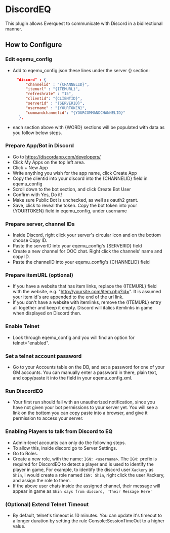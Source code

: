 # DiscordEQ
This plugin allows Everquest to communicate with Discord in a bidirectional manner.

## How to Configure

### Edit eqemu_config
* Add to eqemu_config.json these lines under the server {} section:
```json
     "discord" : {
         "channelid" : "{CHANNELID}",
         "itemurl" : "{ITEMURL}",
         "refreshrate" : "15",
         "clientid": "{CLIENTID}",
         "serverid" : "{SERVERID}",
         "username" : "{YOURTOKEN}",
         "commandchannelid": "{YOURCOMMANDCHANNELID}"
      },
```
* each section above with {WORD} sections will be populated with data as you follow below steps.

### Prepare App/Bot in Discord
* Go to https://discordapp.com/developers/
* Click My Apps on the top left area.
* Click + New App
* Write anything you wish for the app name, click Create App
* Copy the clientid into your discord into the {CHANNELID} field in eqemu_config
* Scroll down to the bot section, and click Create Bot User
* Confirm with Yes, Do it!
* Make sure Public Bot is unchecked, as well as oauth2 grant.
* Save, click to reveal the token. Copy the bot token into your {YOURTOKEN} field in eqemu_config, under username

### Prepare server, channel IDs
* Inside Discord, right click your server's circular icon and on the bottom choose Copy ID.
* Paste the serverID into your eqemu_config's {SERVERID} field
* Create a new channel for OOC chat. Right click the channels' name and copy ID.
* Paste the channelID into your eqemu_config's {CHANNELID} field

### Prepare itemURL (optional)
* If you have a website that has item links, replace the {ITEMURL} field with the website, e.g. "http://yoursite.com/item.php?id=". It is assumed your item id's are appended to the end of the url link.
* If you don't have a website with itemlinks, remove the {ITEMURL} entry all together and keep it empty. Discord will italics itemlinks in game when displayed on Discord then.


### Enable Telnet
* Look through eqemu_config and you will find an option for telnet="enabled".

### Set a telnet account password
* Go to your Accounts table on the DB, and set a password for one of your GM accounts. You can manually enter a password in there, plain text, and copy/paste it into the <telnetpassword> field in your eqemu_config.xml.

### Run DiscordEQ
* Your first run should fail with an unauthorized notification, since you have not given your bot permissions to your server yet.  You will see a link on the bottom you can copy paste into a browser, and give it permission to access your server.


### Enabling Players to talk from Discord to EQ
* Admin-level accounts can only do the following steps.
* To allow this, inside discord go to Server Settings.
* Go to Roles.
* Create a new role, with the name: `IGN: <username>`. The `IGN:` prefix is required for DiscordEQ to detect a player and is used to identify the player in game, For example, to identify the discord user `Xackery` as `Shin`, I would create a role named `IGN: Shin`, right click the user Xackery, and assign the role to them.
* If the above user chats inside the assigned channel, their message will appear in game as `Shin says from discord, 'Their Message Here'`

### (Optional) Extend Telnet Timeout
* By default, telnet's timeout is 10 minutes. You can update it's timeout to a longer duration by setting the rule Console:SessionTimeOut to a higher value.

